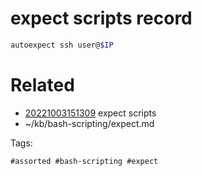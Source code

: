 # expect scripts record
```bash
autoexpect ssh user@$IP
```

# Related

- [20221003151309](/zet/20221003151309/README.md) expect scripts
- ~/kb/bash-scripting/expect.md

Tags:

    #assorted #bash-scripting #expect

